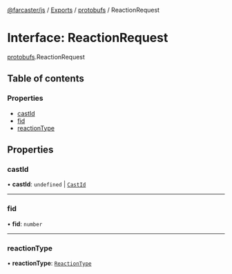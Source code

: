 [@farcaster/js](../README.md) / [Exports](../modules.md) / [protobufs](../modules/protobufs.md) / ReactionRequest

# Interface: ReactionRequest

[protobufs](../modules/protobufs.md).ReactionRequest

## Table of contents

### Properties

- [castId](protobufs.ReactionRequest.md#castid)
- [fid](protobufs.ReactionRequest.md#fid)
- [reactionType](protobufs.ReactionRequest.md#reactiontype)

## Properties

### castId

• **castId**: `undefined` \| [`CastId`](../modules/protobufs.md#castid)

___

### fid

• **fid**: `number`

___

### reactionType

• **reactionType**: [`ReactionType`](../enums/protobufs.ReactionType.md)

